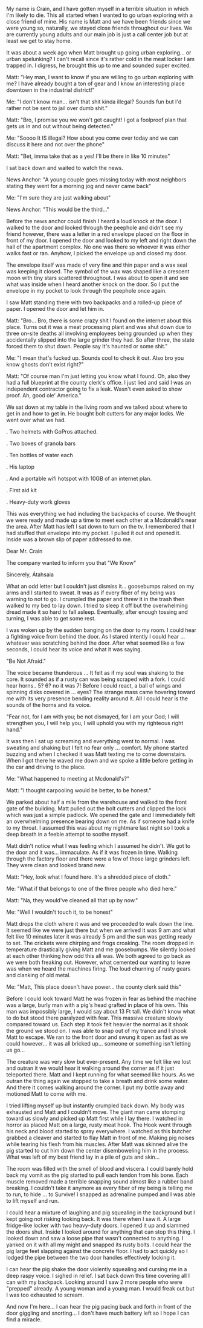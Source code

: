 My name is Crain, and  I have gotten myself in a terrible situation in which I'm likely to die. This all started when I wanted to go urban exploring with a close friend of mine. His name is Matt and we have been friends since we were young so, naturally, we stayed close friends throughout our lives. We are currently young adults and our main job is just a call center job but at least we get to stay home.

It was about a week ago when Matt brought up going urban exploring... or urban spelunking? I can't recall since it's rather cold in the meat locker I am trapped in. I digress, he brought this up to me and sounded super excited.

Matt: "Hey man, I want to know if you are willing to go urban exploring with me? I have already bought a ton of gear and I know an interesting place downtown in the industrial district!"

Me: "I don't know man... isn't that shit kinda illegal? Sounds fun but I'd rather not be sent to jail over dumb shit."

Matt: "Bro, I promise you we won't get caught! I got a foolproof plan that gets us in and out without being detected."

Me: "Soooo It IS illegal? How about you come over today and we can discuss it here and not over the phone"

Matt: "Bet, imma take that as a yes! I'll be there in like 10 minutes"

I sat back down and waited to watch the news. 

News Anchor: "A  young couple goes missing today with most neighbors stating they went for a morning jog and never came back" 

Me: "I'm sure they are just walking about" 

News Anchor: "This would be the third..." 

Before the news anchor could finish I heard a loud knock at the door. I walked to the door and looked through the peephole and didn't see my friend however, there was a letter in a red envelope placed on the floor in front of my door. I opened the door and looked to my left and right down the hall of the apartment complex. No one was there so whoever it was either walks fast or ran. Anyhow, I picked the envelope up and closed my door.

The envelope itself was made of very fine and thin paper and a wax seal was keeping it closed. The symbol of the wax was shaped like a crescent moon with tiny stars scattered throughout. I was about to open it and see what was inside when I heard another knock on the door. So I put the envelope in my pocket to look through the peephole once again.

I saw Matt standing there with two backpacks and a rolled-up piece of paper. I opened the door and let him in.

Matt: "Bro... Bro, there is some crazy shit I found on the internet about this place. Turns out it was a meat processing plant and was shut down due to three on-site deaths all involving employees being grounded up when they accidentally slipped into the large grinder they had. So after three, the state forced them to shut down. People say It's haunted or some shit."

Me: "I mean that's fucked up. Sounds cool to check it out. Also bro you know ghosts don't exist right?"

Matt: "Of course man I'm just letting you know what I found. Oh, also they had a full blueprint at the county clerk's office. I just lied and said I was an independent contractor going to fix a leak. Wasn't even asked to show proof. Ah, good ole' America."

We sat down at my table in the living room and we talked about where to get in and how to get in. He bought bolt cutters for any major locks. We went over what we had.

. Two helmets with GoPros attached.

. Two  boxes  of granola bars

. Ten bottles of water each

. His laptop

. And a portable wifi hotspot with 10GB of an internet plan.

. First aid kit

. Heavy-duty work gloves

This was everything we had including the backpacks of course. We thought we were ready and made up a time to meet each other at a Mcdonald's near the area. After Matt has left I sat down to turn on the tv. I remembered that I had stuffed that envelope into my pocket. I pulled it out and opened it. Inside was a brown slip of paper addressed to me.

Dear Mr. Crain

The company wanted to inform you that "We Know"

Sincerely,  Átahsaia

What an odd letter but I couldn't just dismiss it... goosebumps raised on my arms and I started to sweat. It was as if every fiber of my being was warning to not to go. I crumpled the paper and threw it in the trash then walked to my bed to lay down. I tried to sleep it off but the overwhelming dread made it so hard to fall asleep. Eventually, after enough tossing and turning, I was able to get some rest.

I was woken up by the sudden banging on the door to my room. I could hear a fighting voice from behind the door. As I stared intently I could hear ... whatever was scratching behind the door. After what seemed like a few seconds, I could hear its voice and what it was saying.

"Be Not Afraid."

The voice became thunderous ... It felt as if my soul was shaking to the core. It sounded as if a rusty can was being scraped with a fork. I could hear horns.. 5? 6? no it was 7! Before I could react, a ball of wings and spinning disks covered in ... eyes? The strange mass came hovering toward me with its very presence bending reality around it. All I could hear is the sounds of the horns and its voice.

"Fear not, for I am with you; be not dismayed, for I am your God; I will strengthen you, I will help you, I will uphold you with my righteous right hand."

It was then I sat up screaming and everything went to normal. I was sweating and shaking but I felt no fear only ... comfort. My phone started buzzing and when I checked it was Matt texting me to come downstairs. When I got there he waved me down and we spoke a little before getting in the car and driving to the place.

Me: "What happened to meeting at Mcdonald's?"

Matt: "I thought carpooling would be better, to be honest."

We parked about half a mile from the warehouse and walked to the front gate of the building. Matt pulled out the bolt cutters and clipped the lock which was just a simple padlock. We opened the gate and I immediately felt an overwhelming presence bearing down on me. As if someone had a knife to my throat. I assumed this was about my nightmare last night so I took a deep breath in a feeble attempt to soothe myself.

Matt didn't notice what I was feeling which I assumed he didn't. We got to the door and it was... immaculate. As if it was frozen in time. Walking through the factory floor and there were a few of those large grinders left. They were clean and looked brand new.

Matt: "Hey, look what I found here. It's a shredded piece of cloth."

Me: "What if that belongs to one of the three people who died here."

Matt: "Na, they would've cleaned all that up by now."

Me: "Well I wouldn't touch it, to be honest" 

Matt drops the cloth where it was and we proceeded to walk down the line. It seemed like we were just there but when we arrived it was 9 am and what felt like 10 minutes later it was already 5 pm and the sun was getting ready to set. The crickets were chirping and frogs croaking. The room dropped in temperature drastically giving Matt and me goosebumps. We silently looked at each other thinking how odd this all was. We both agreed to go back as we were both freaking out. However, what cemented our wanting to leave was when we heard the machines firing. The loud churning of rusty gears and clanking of old metal. 

Me: "Matt, This place doesn't have power... the county clerk said this"

Before I could look toward Matt he was frozen in fear as behind the machine was a large, burly man with a pig's head grafted in place of his own. This man was impossibly large, I would say about 13 Ft tall. We didn't know what to do but stood there paralyzed with fear. This massive creature slowly compared toward us. Each step it took felt heavier the normal as it shook the ground we stood on. I was able to snap out of my trance and I shook Matt to escape. We ran to the front door and swung it open as fast as we could however... it was all bricked up... someone or something isn't letting us go... 

The creature was very slow but ever-present. Any time we felt like we lost and outran it we would hear it walking around the corner as if it just teleported there. Matt and I kept running for what seemed like hours. As we outran the thing again we stopped to take a breath and drink some water. And there it comes walking around the corner. I put my bottle away and motioned Matt to come with me. 

I tried lifting myself up but instantly crumpled back down. My body was exhausted and Matt and I couldn't move. The giant man came stomping toward us slowly and picked up Matt first while I lay there. I watched in horror as placed Matt on a large, rusty meat hook. The Hook went through his neck and blood started to spray everywhere. I watched as this butcher grabbed a cleaver and started to flay Matt in front of me. Making pig noises while tearing his flesh from his muscles. After Matt was skinned alive the pig started to cut him down the center disemboweling him in the process. What was left of my best friend lay in a pile of guts and skin... 

The room was filled with the smell of blood and viscera. I could barely hold back my vomit as the pig started to pull each tendon from his bone. Each muscle removed made a terrible snapping sound almost like a rubber band breaking. I couldn't take it anymore as every fiber of my being is telling me to run, to hide ... to Survive! I snapped as adrenaline pumped and I was able to lift myself and run. 

I could hear a mixture of laughing and pig squealing in the background but I kept going not risking looking back. It was there when I saw it. A large fridge-like locker with two heavy-duty doors. I opened it up and slammed the doors shut. Inside I looked around for anything that can stop this thing. I looked down and saw a loose pipe that wasn't connected to anything. I yanked on it with all my might and snapped its rusty bolts. I could hear the pig large feet slapping against the concrete floor. I had to act quickly so I lodged the pipe between the two door handles effectively locking it. 

I can hear the pig shake the door violently squealing and cursing me in a deep raspy voice. I sighed in relief. I sat back down this time covering all I can with my backpack. Looking around I saw 2 more people who were "prepped" already. A young woman and a young man. I would freak out but I was too exhausted to scream.

And now I'm here... I can hear the pig pacing back and forth in front of the door giggling and snorting... I don't have much battery left so I hope I can find a miracle.